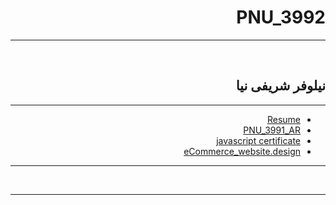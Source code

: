 <div dir="rtl">

# PNU_3992
---------

<br>

## نیلوفر شریفی نیا
 
---

- [Resume](https://github.com/niloofar-sharifi/PNU_3992/blob/main/niloofar.sharifinia.pdf)
- [PNU_3991_AR](https://github.com/niloofar-sharifi/PNU_3992/blob/main/README.md)
- [javascript certificate](https://github.com/niloofar-sharifi/PNU_3992/blob/main/cert_js.pdf)
- [eCommerce_website.design](https://github.com/niloofar-sharifi/PNU_3992/blob/main/cert_js.pdf)
---

<br>


--------------

